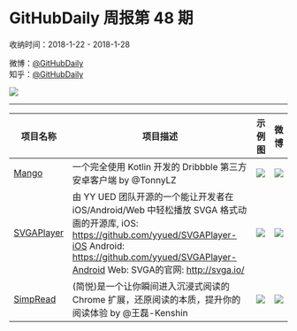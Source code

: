 # GitHubDaily 周报第 48 期

收纳时间：2018-1-22 - 2018-1-28

微博：[@GitHubDaily](https://weibo.com/GitHubDaily)    
知乎：[@GitHubDaily](https://www.zhihu.com/people/githubdaily)

![](https://raw.githubusercontent.com/GitHubDaily/GitHubDaily/master/assets/weixin.png)

---

项目名称 | 项目描述 | 示例图 | 微博
--- | --- | --- | ---
[Mango](https://github.com/TonnyL/Mango) | 一个完全使用 Kotlin 开发的 Dribbble 第三方安卓客户端  by @TonnyLZ | ![](http://wx1.sinaimg.cn/large/006fiYtfgy1fnq9t8flf0j30u01hcgnw.jpg) | [![](https://raw.githubusercontent.com/GitHubDaily/GitHubDaily/master/assets/sina_logo.png)](https://weibo.com/5722964389/FFNGUiAqb)
[SVGAPlayer](https://github.com/yyued/SVGAPlayer-Web) | 由 YY UED 团队开源的一个能让开发者在 iOS/Android/Web 中轻松播放 SVGA 格式动画的开源库, iOS: https://github.com/yyued/SVGAPlayer-iOS Android: https://github.com/yyued/SVGAPlayer-Android Web:  SVGA的官网: http://svga.io/ | ![](http://wx3.sinaimg.cn/large/006fiYtfgy1fnpn8ndt1dg30a60i1npd.gif) | [![](https://raw.githubusercontent.com/GitHubDaily/GitHubDaily/master/assets/sina_logo.png)](https://weibo.com/5722964389/FFEgpr9E0)
[SimpRead](https://github.com/Kenshin/simpread) | (简悦)是一个让你瞬间进入沉浸式阅读的 Chrome 扩展，还原阅读的本质，提升你的阅读体验 by @王磊-Kenshin | ![](http://wx4.sinaimg.cn/large/006fiYtfly1fno92t9ff0j318g0wstcg.jpg) | [![](https://raw.githubusercontent.com/GitHubDaily/GitHubDaily/master/assets/sina_logo.png)](https://weibo.com/5722964389/FFuPUz1mo)
